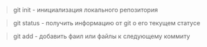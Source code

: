 > git init - инициализация локального репозитория

> git status - получить информацию от git о его текущем статусе

> git add - добавить фаил или файлы к следующему коммиту
